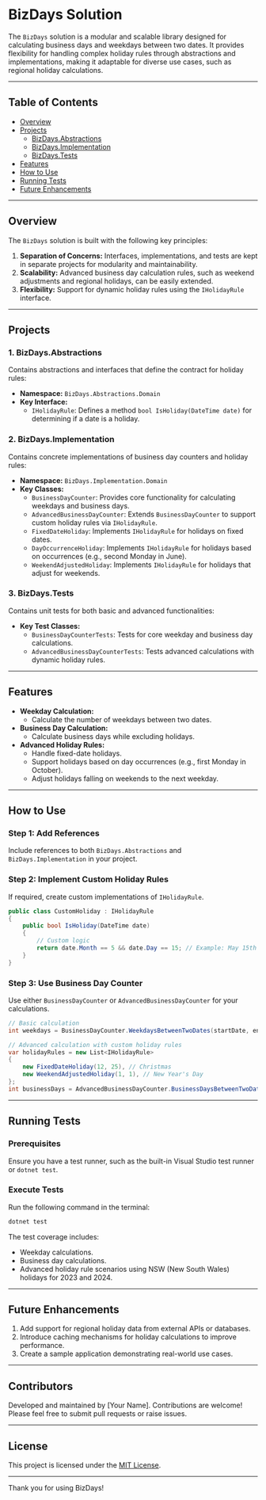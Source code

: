 
# BizDays Solution

The `BizDays` solution is a modular and scalable library designed for calculating business days and weekdays between two dates. It provides flexibility for handling complex holiday rules through abstractions and implementations, making it adaptable for diverse use cases, such as regional holiday calculations.

---

## Table of Contents
- [Overview](#overview)
- [Projects](#projects)
  - [BizDays.Abstractions](#bizdaysabstractions)
  - [BizDays.Implementation](#bizdaysimplementation)
  - [BizDays.Tests](#bizdaystests)
- [Features](#features)
- [How to Use](#how-to-use)
- [Running Tests](#running-tests)
- [Future Enhancements](#future-enhancements)

---

## Overview

The `BizDays` solution is built with the following key principles:
1. **Separation of Concerns:** Interfaces, implementations, and tests are kept in separate projects for modularity and maintainability.
2. **Scalability:** Advanced business day calculation rules, such as weekend adjustments and regional holidays, can be easily extended.
3. **Flexibility:** Support for dynamic holiday rules using the `IHolidayRule` interface.

---

## Projects

### 1. **BizDays.Abstractions**
Contains abstractions and interfaces that define the contract for holiday rules:
- **Namespace:** `BizDays.Abstractions.Domain`
- **Key Interface:**
  - `IHolidayRule`: Defines a method `bool IsHoliday(DateTime date)` for determining if a date is a holiday.

### 2. **BizDays.Implementation**
Contains concrete implementations of business day counters and holiday rules:
- **Namespace:** `BizDays.Implementation.Domain`
- **Key Classes:**
  - `BusinessDayCounter`: Provides core functionality for calculating weekdays and business days.
  - `AdvancedBusinessDayCounter`: Extends `BusinessDayCounter` to support custom holiday rules via `IHolidayRule`.
  - `FixedDateHoliday`: Implements `IHolidayRule` for holidays on fixed dates.
  - `DayOccurrenceHoliday`: Implements `IHolidayRule` for holidays based on occurrences (e.g., second Monday in June).
  - `WeekendAdjustedHoliday`: Implements `IHolidayRule` for holidays that adjust for weekends.

### 3. **BizDays.Tests**
Contains unit tests for both basic and advanced functionalities:
- **Key Test Classes:**
  - `BusinessDayCounterTests`: Tests for core weekday and business day calculations.
  - `AdvancedBusinessDayCounterTests`: Tests advanced calculations with dynamic holiday rules.

---

## Features

- **Weekday Calculation:**
  - Calculate the number of weekdays between two dates.
- **Business Day Calculation:**
  - Calculate business days while excluding holidays.
- **Advanced Holiday Rules:**
  - Handle fixed-date holidays.
  - Support holidays based on day occurrences (e.g., first Monday in October).
  - Adjust holidays falling on weekends to the next weekday.

---

## How to Use

### Step 1: Add References
Include references to both `BizDays.Abstractions` and `BizDays.Implementation` in your project.

### Step 2: Implement Custom Holiday Rules
If required, create custom implementations of `IHolidayRule`.

```csharp
public class CustomHoliday : IHolidayRule
{
    public bool IsHoliday(DateTime date)
    {
        // Custom logic
        return date.Month == 5 && date.Day == 15; // Example: May 15th is a holiday
    }
}
```

### Step 3: Use Business Day Counter
Use either `BusinessDayCounter` or `AdvancedBusinessDayCounter` for your calculations.

```csharp
// Basic calculation
int weekdays = BusinessDayCounter.WeekdaysBetweenTwoDates(startDate, endDate);

// Advanced calculation with custom holiday rules
var holidayRules = new List<IHolidayRule>
{
    new FixedDateHoliday(12, 25), // Christmas
    new WeekendAdjustedHoliday(1, 1), // New Year's Day
};
int businessDays = AdvancedBusinessDayCounter.BusinessDaysBetweenTwoDates(startDate, endDate, holidayRules);
```

---

## Running Tests

### Prerequisites
Ensure you have a test runner, such as the built-in Visual Studio test runner or `dotnet test`.

### Execute Tests
Run the following command in the terminal:
```bash
dotnet test
```

The test coverage includes:
- Weekday calculations.
- Business day calculations.
- Advanced holiday rule scenarios using NSW (New South Wales) holidays for 2023 and 2024.

---

## Future Enhancements

1. Add support for regional holiday data from external APIs or databases.
2. Introduce caching mechanisms for holiday calculations to improve performance.
3. Create a sample application demonstrating real-world use cases.

---

## Contributors

Developed and maintained by [Your Name]. Contributions are welcome! Please feel free to submit pull requests or raise issues.

---

## License

This project is licensed under the [MIT License](LICENSE).

---

Thank you for using BizDays!
